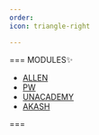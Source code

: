 ```yaml
---
order: 
icon: triangle-right

---
```


=== MODULES:sparkles:



- <a href="https://drive.google.com/drive/u/4/folders/1d4cNBHexhCqJRMwro9VEIfhYq8L1gLZk" target="_blank">ALLEN </a>
- <a href="https://drive.google.com/drive/u/4/folders/1buUZRGGsJcf3qOfS6f1nW9G5u6M-4c-V" target="_blank">PW</a>
- <a href="https://drive.google.com/drive/u/4/folders/1auhtUV6dgfxAklcskw5JGWpd3EpgKp68" target="_blank">UNACADEMY</a>
- <a href="https://drive.google.com/drive/u/4/folders/10z8UYVHvXpQRRQcuvcu2XHHlBY2c6UQR" target="_blank">AKASH</a>

===